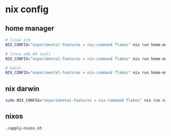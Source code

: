 # nix config

## home manager

```bash
# linux arm
NIX_CONFIG="experimental-features = nix-command flakes" nix run home-manager/master -- switch --flake .#linux

# linux x86_64 (wsl)
NIX_CONFIG="experimental-features = nix-command flakes" nix run home-manager/master -- switch --flake .#x86_64-linux

# macos
NIX_CONFIG="experimental-features = nix-command flakes" nix run home-manager/master -- switch --flake .#darwin
```

## nix darwin

```bash
sudo NIX_CONFIG="experimental-features = nix-command flakes" nix run nix-darwin/nix-darwin-25.05#darwin-rebuild -- switch --flake .
```

## nixos

```bash
./apply-nixos.sh
```
